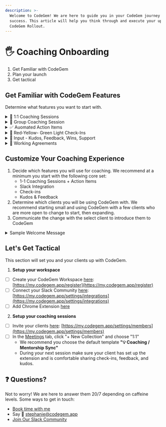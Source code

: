 ```yaml
---
description: >-
  Welcome to CodeGem! We are here to guide you in your CodeGem journey toward
  success. This article will help you think through and execute your upcoming
  CodeGem Rollout.
---
```


# 🖐 Coaching Onboarding

1. Get Familiar with CodeGem
2. Plan your launch&#x20;
3. Get tactical

## Get Familiar with CodeGem Features&#x20;

Determine what features you want to start with.&#x20;

<details>

<summary>📅  1:1 Coaching Sessions</summary>

Build a collection of recurring or one-off 1:1 sessions with each of your clients.

CodeGems collaborative notes, leading templates, and automated action items ensure your coaching sessions are productive and engaging.

Check out our **💼 Coaching / Mentorship Intro** &**💡 Coaching / Mentorship Sync** templates!

[Read more about 1:1s](coaching-onboarding.md#1-1-meetings)

<img src="../../../.gitbook/assets/image (7).png" alt="" data-size="original">

</details>

<details>

<summary>👥  Group Coaching Session</summary>

CodeGem can help you run effective group coaching sessions - great for both teams or peer groups.

Share a collaborative agenda with the group, leverage leading templates, and assign action items to ensure your coaching session is productive and engaging.

</details>

<details>

<summary>✅  Auomated Action Items</summary>

Use action items to track, assign, and follow up on work.&#x20;

Action items can be created directly in your meeting notes (Pro tip: Try using \[]!), and will be pushed forward until they are complete.

Action items overdue or due soon will be included in your daily health report from CodeGem as well as in pre-meeting reminders

</details>

<details>

<summary>🚦  Red-Yellow- Green Light Check-Ins</summary>

CodeGem’s check-in gives your clients a dedicated channel to communicate both lowlights and highlights so you can hear about challenges early and support them when they need it most.

Make it easy for your clients to surface and discuss challenges by easily adding check-ins to your meeting agenda.

**Setup Needed**&#x20;

[Browser Extension](../../integrations/browser-extension/) and/or Slack. Checkins can also be done in the app, but we recommend using the [extension](../../integrations/browser-extension/) or SlackBot for easier access.

</details>

<details>

<summary>🌟  Input - Kudos, Feedback, Wins, Support</summary>

CodeGem makes it easy for you to share and keep track of feedback, kudos and wins with your clients making it easy for you to show what value you have delivered over time.

Your clients also unlock the ability to share-in-the-flow requests, wins, feedback, and kudos.&#x20;

**Setup Needed**&#x20;

Chrome Extension and/or Slack. Checkins can also be done in the app, but we recommend using the Chrome extension or SlackBot for easier access.

</details>

<details>

<summary>🎯  Working Agreements</summary>

Working agreements are codified best practices or guidelines you set with your clients to establish in order to improve collaboration and communication. When a working agreement is broken CodeGem will generate an exception designed to promote discussion.

#### [Kudos & Feedback Agreements](../../../working-agreements/kudos-and-feedback-agreements/)

Enable one or more of the following Kudos & Feedback Agreements working agreements.&#x20;

* [No Feedback Shared](../../../working-agreements/kudos-and-feedback-agreements/no-feedback-shared.md)
* [No Kudos Shared](../../../working-agreements/kudos-and-feedback-agreements/no-kudos-shared.md)

#### [Engineering Agreements](../../../working-agreements/engineering-agreements/)

Enable one or more of the following engineering working agreements.&#x20;

* [Dev Work in Progress Limit](../../../working-agreements/engineering-agreements/dev-work-in-progress-limit.md)
* [High Discussion Activity](../../../working-agreements/engineering-agreements/high-discussion-activity.md)
* [Pull Request Cycle Time Limit.](../../../working-agreements/engineering-agreements/pull-request-cycle-time-limit.md)

GitHub integration is Needed.&#x20;

_We are constantly adding new working agreements. If there is a working agreement you would like to set up for yourself, or for your clients let us know!_

</details>

## Customize Your Coaching Experience&#x20;

1. Decide which features you will use for coaching. We recommend at a minimum you start with the following core set:
   * 1-1 Coaching Sessions + Action Items
   * Slack Integration
   * Check-ins
   * Kudos & Feedback
2. Determine which clients you will be using CodeGem with. We recommend starting small and using CodeGem with a few clients who are more open to change to start, then expanding.
3. Communicate the change with the select client to introduce them to CodeGem

<details>

<summary>Sample Welcome Message</summary>

**Subject: 💎 Introducing CodeGem: Our New Collaboration Tool**

Hi there!

I'm excited to share that we'll be using CodeGem for our coaching sessions. It's designed to help me support you better.

CodeGem will be helping us...

* **🤝 Facilitate Coaching Sessions** with collaborative notes, automated action items, helpful reminders, and more!
* :heart: **Capture In-the-flow Check-ins** - this is a dedicated channel for you to share lowlights and highlights with me so I can better support you (You can share check-in from Slack or via. CodeGem's browser extension)
* :hand\_splayed: **Send Request, Feeback & Kudos,** making it easy to share and keep track of in-the-moment requests, feedback, and kudos.&#x20;

It's intuitive, easy to use, and will help us stay organized and work together seamlessly.

I'll be sending you an invite over shortly. If you have questions, please reach out to me directly. Really excited about the possibilities that CodeGem can bring to help me better support you!

Best,

\[Your name]

</details>

## Let's Get Tactical &#x20;

This section will set you and your clients up with CodeGem.

1. **Setup your workspace**

* [ ] Create your CodeGem Workspace [here](https://my.codegem.app/register): [https://my.codegem.app/register](https://my.codegem.app/register)
* [ ] Connect your Slack Community [here](https://my.codegem.app/settings/integrations): [https://my.codegem.app/settings/integrations](https://my.codegem.app/settings/integrations)
* [ ] Add Chrome Extension [here](https://my.codegem.app/settings/connected-apps)

2. **Setup your coaching sessions**

* [ ] Invite your clients [here](https://my.codegem.app/settings/members): [https://my.codegem.app/settings/members](https://my.codegem.app/settings/members)
* [ ] In the [Meetings](https://my.codegem.app/meetings/) tab, click "+ New Collection" and choose "1:1"
  * We recommend you choose the default template **"💡 Coaching / Mentorship Sync"**
  * During your next session make sure your client has set up the extension and is comfortable sharing check-ins, feedback, and kudos.&#x20;

## :question: Questions?

Not to worry! We are here to answer them 20/7 depending on caffeine levels. Some ways to get in touch:

* [Book time with me](https://meetings.hubspot.com/stephanie-mills)
* Say 👋 [stephanie@codegem.app](https://codegem.app/)
* [Join Our Slack Community](https://join.slack.com/t/codegemcommunity/shared\_invite/zt-pag8stma-Gn9qba0obM6rPol2SBCj7Q)



